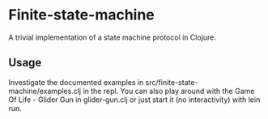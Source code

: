 # Finite-state-machine

A trivial implementation of a state machine protocol in Clojure.

## Usage

Investigate the documented examples in src/finite-state-machine/examples.clj in the repl.
You can also play around with the Game Of Life - Glider Gun in glider-gun.clj or just start it (no interactivity) with lein run.
